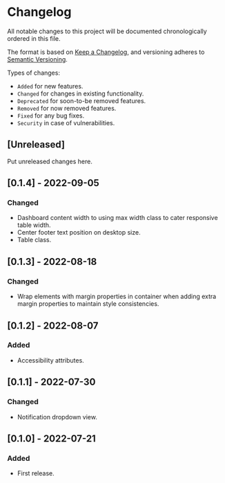 # Changelog
All notable changes to this project will be documented chronologically ordered
in this file.

The format is based on [Keep a Changelog](https://keepachangelog.com/en/1.0.0/),
and versioning adheres to [Semantic Versioning](https://semver.org/spec/v2.0.0.html).

Types of changes:
* `Added` for new features.
* `Changed` for changes in existing functionality.
* `Deprecated` for soon-to-be removed features.
* `Removed` for now removed features.
* `Fixed` for any bug fixes.
* `Security` in case of vulnerabilities.

## [Unreleased]
Put unreleased changes here.

## [0.1.4] - 2022-09-05
### Changed
* Dashboard content width to using max width class to cater responsive table width.
* Center footer text position on desktop size.
* Table class.

## [0.1.3] - 2022-08-18
### Changed
* Wrap elements with margin properties in container when adding extra margin properties to maintain style consistencies.

## [0.1.2] - 2022-08-07
### Added
- Accessibility attributes.

## [0.1.1] - 2022-07-30
### Changed
- Notification dropdown view.

## [0.1.0] - 2022-07-21
### Added
- First release.